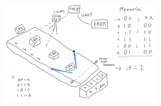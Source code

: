 ![Sorting Conveyor Logic Diagram](https://github.com/Marambulag/SortingConveyor/blob/master/img/Logic.png?raw=true)
